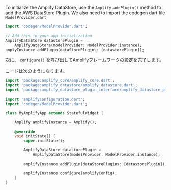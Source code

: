 To initialize the Amplify DataStore, use the `Amplify.addPlugin()` method to add the AWS DataStore Plugin. We also need to import the codegen dart file `ModelProvider.dart`

```dart
import 'codegen/ModelProvider.dart';

// Add this in your app initialization
AmplifyDataStore datastorePlugin =
    AmplifyDataStore(modelProvider: ModelProvider.instance);
anplyInstance.addPlugin(dataStorePlugins: [datastorePlugin]);
```

次に、 `configure()` を呼び出してAmplifyフレームワークの設定を完了します。

コードは次のようになります。

```dart
import 'package:amplify_core/amplify_core.dart';
import 'package:amplify_datastore/amplify_datastore.dart';
import 'package:amplify_datastore_plugin_interface/amplify_datastore_plugin_interface.dart';

import 'amplifyconfiguration.dart';
import 'codegen/ModelProvider.dart';

class MyAmplifyApp extends StatefulWidget {

    Amplify amplifyInstance = Amplify();

    @override
    void initState() {
        super.initState(); 

        AmplifyDataStore datastorePlugin =
            AmplifyDataStore(modelProvider: ModelProvider.instance);

        amplifyInstance.addPlugin(dataStorePlugins: [datastorePlugin]);

        amplifyInstance.configure(amplifyConfig); 
    }
}
```
